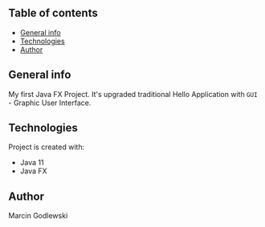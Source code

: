 ## Table of contents
* [General info](#general-info)
* [Technologies](#technologies)
* [Author](#author)

## General info
My first Java FX Project. It's upgraded traditional Hello Application with `GUI` - Graphic User Interface.

## Technologies
Project is created with:
* Java 11
* Java FX

## Author
Marcin Godlewski

